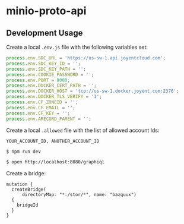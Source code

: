 # minio-proto-api

## Development Usage

Create a local `.env.js` file with the following variables set:

```js
process.env.SDC_URL = 'https://us-sw-1.api.joyentcloud.com';
process.env.SDC_KEY_ID = '';
process.env.SDC_KEY_PATH = '';
process.env.COOKIE_PASSWORD = '';
process.env.PORT = 8080;
process.env.DOCKER_CERT_PATH = '';
process.env.DOCKER_HOST = 'tcp://us-sw-1.docker.joyent.com:2376';
process.env.DOCKER_TLS_VERIFY = '1';
process.env.CF_ZONEID = '';
process.env.CF_EMAIL = '';
process.env.CF_KEY = '';
process.env.ARECORD_PARENT = '';
```

Create a local `.allowed` file with the list of allowed account Ids:
```
YOUR_ACCOUNT_ID, ANOTHER_ACCOUNT_ID
```

```sh
$ npm run dev
```

```sh
$ open http://localhost:8080/graphiql
```

Create a bridge:
```
mutation {
  createBridge(
      directoryMap: "*:/stor/*", name: "bazquux")
  {
    bridgeId
  }
}

```
